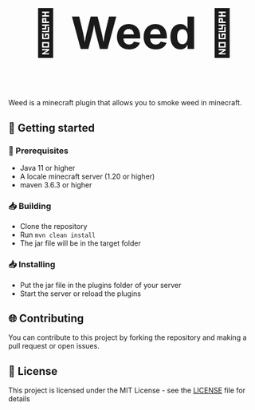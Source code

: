 <div style="text-align: center;font-size: 45px;"> 
<h1>🚬 Weed 🚬</h1>
</div> 
<br>
Weed is a minecraft plugin that allows you to smoke weed in minecraft.

## 📌 Getting started
### 📜 Prerequisites
- Java 11 or higher
- A locale minecraft server (1.20 or higher)
- maven 3.6.3 or higher
### 📥 Building
- Clone the repository
- Run `mvn clean install`
- The jar file will be in the target folder
### 📥 Installing
- Put the jar file in the plugins folder of your server
- Start the server or reload the plugins

## 🌐 Contributing
You can contribute to this project by forking the repository and making a pull request or open issues.

## 📄 License
This project is licensed under the MIT License - see the [LICENSE](LICENSE) file for details